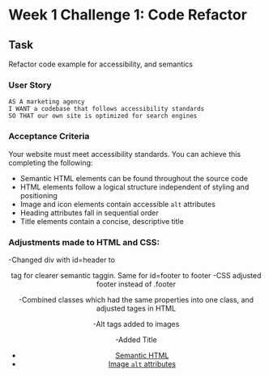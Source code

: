 # Week 1 Challenge 1: Code Refactor

## Task

Refactor code example for accessibility, and semantics

### User Story

```
AS A marketing agency
I WANT a codebase that follows accessibility standards
SO THAT our own site is optimized for search engines
```

### Acceptance Criteria

Your website must meet accessibility standards. You can achieve this completing the following:

* Semantic HTML elements can be found throughout the source code
* HTML elements follow a logical structure independent of styling and positioning
* Image and icon elements contain accessible `alt` attributes
* Heading attributes fall in sequential order
* Title elements contain a concise, descriptive title

### Adjustments made to HTML and CSS:
-Changed div with id=header to <header> tag for clearer semantic taggin. Same for id=footer to footer 
-CSS adjusted footer instead of .footer

-Combined classes which had the same properties into one class, and adjusted tages in HTML

-Alt tags added to images

-Added Title


* [Semantic HTML](https://www.w3schools.com/html/html5_semantic_elements.asp)
* [Image `alt` attributes](https://www.w3schools.com/tags/att_img_alt.asp)

